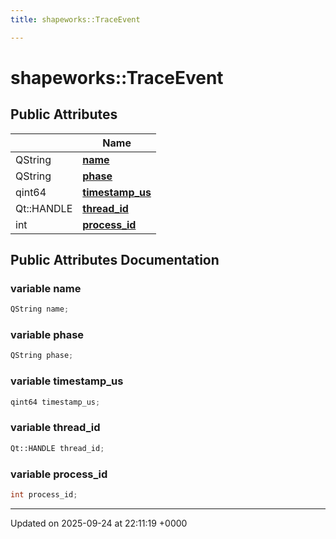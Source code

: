 ```yaml
---
title: shapeworks::TraceEvent

---
```


# shapeworks::TraceEvent





## Public Attributes

|                | Name           |
| -------------- | -------------- |
| QString | **[name](../Classes/structshapeworks_1_1TraceEvent.md#variable-name)**  |
| QString | **[phase](../Classes/structshapeworks_1_1TraceEvent.md#variable-phase)**  |
| qint64 | **[timestamp_us](../Classes/structshapeworks_1_1TraceEvent.md#variable-timestamp-us)**  |
| Qt::HANDLE | **[thread_id](../Classes/structshapeworks_1_1TraceEvent.md#variable-thread-id)**  |
| int | **[process_id](../Classes/structshapeworks_1_1TraceEvent.md#variable-process-id)**  |

## Public Attributes Documentation

### variable name

```cpp
QString name;
```


### variable phase

```cpp
QString phase;
```


### variable timestamp_us

```cpp
qint64 timestamp_us;
```


### variable thread_id

```cpp
Qt::HANDLE thread_id;
```


### variable process_id

```cpp
int process_id;
```


-------------------------------

Updated on 2025-09-24 at 22:11:19 +0000